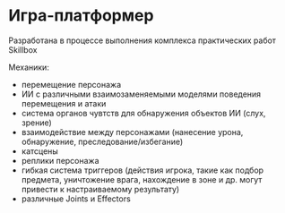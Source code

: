 # Игра-платформер
Разработана в процессе выполнения комплекса практических работ Skillbox

Механики:
- перемещение персонажа
- ИИ с различными взаимозаменяемыми моделями поведения перемещения и атаки
- система органов чувтств для обнаружения объектов ИИ (слух, зрение)
- взаимодействие между персонажами (нанесение урона, обнаружение, преследование/избегание)
- катсцены
- реплики персонажа
- гибкая система триггеров (действия игрока, такие как подбор предмета, уничтожение врага, нахождение в зоне и др. могут привести к настраиваемому результату)
- различные Joints и Effectors
